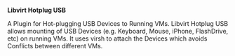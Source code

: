 **Libvirt Hotplug USB**

A Plugin for Hot-plugging USB Devices to Running VMs. Libvirt Hotplug USB allows mounting of USB Devices (e.g. Keyboard, Mouse, iPhone, FlashDrive, etc) on running VMs. It uses virsh to attach the Devices which avoids Conflicts between different VMs.
